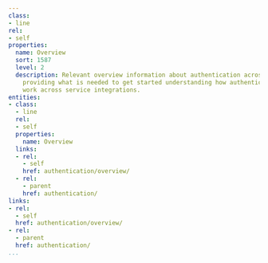 ```yaml
---
class:
- line
rel:
- self
properties:
  name: Overview
  sort: 1587
  level: 2
  description: Relevant overview information about authentication across services,
    providing what is needed to get started understanding how authentication will
    work across service integrations.
entities:
- class:
  - line
  rel:
  - self
  properties:
    name: Overview
  links:
  - rel:
    - self
    href: authentication/overview/
  - rel:
    - parent
    href: authentication/
links:
- rel:
  - self
  href: authentication/overview/
- rel:
  - parent
  href: authentication/
...
```

